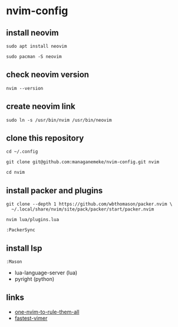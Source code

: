 # nvim-config

## install neovim

```shell
sudo apt install neovim
```

```shell
sudo pacman -S neovim
```

## check neovim version

```shell
nvim --version
```

## create neovim link

```shell
sudo ln -s /usr/bin/nvim /usr/bin/neovim
```

## clone this repository

```shell
cd ~/.config
```

```shell
git clone git@github.com:managanemeke/nvim-config.git nvim
```

```shell
cd nvim
```

## install packer and plugins

```shell
git clone --depth 1 https://github.com/wbthomason/packer.nvim \
  ~/.local/share/nvim/site/pack/packer/start/packer.nvim
```

```shell
nvim lua/plugins.lua
```

```vim
:PackerSync
```

## install lsp

```vim
:Mason
```

- lua-language-server (lua)
- pyright (python)

## links

- [one-nvim-to-rule-them-all](https://habr.com/ru/articles/706110/)
- [fastest-vimer](https://youtu.be/y6VJBeZEDZU?si=_-0nfEhPhGH4DaEQ)
